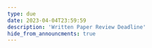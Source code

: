 ```yaml
---
type: due
date: 2023-04-04T23:59:59
description: 'Written Paper Review Deadline'
hide_from_announcments: true
---
```

